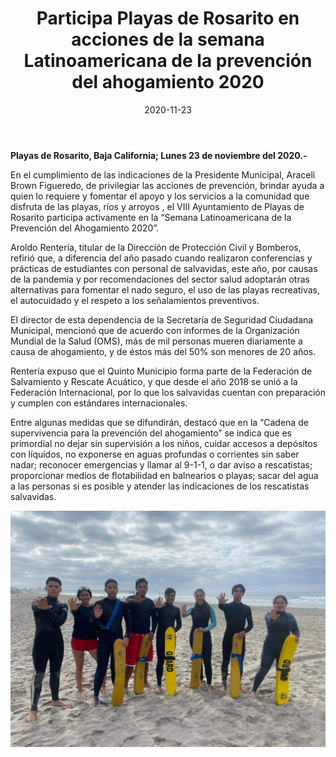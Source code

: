 ﻿---
layout: blog
title:  "Participa Playas de Rosarito en acciones de la semana Latinoamericana de la prevención del ahogamiento 2020"
date:   2020-11-23
categories: rosarito
permalink: /:categories/:title:output_ext
image: /img/cnr/playasderosarito.jpg
autor: 
---


**Playas de Rosarito, Baja California;  Lunes 23 de noviembre del 2020.-**


En el cumplimiento de las indicaciones de la Presidente Municipal, Araceli Brown Figueredo, de privilegiar las acciones de prevención, brindar ayuda a quien lo requiere y fomentar el apoyo y los servicios a la comunidad que disfruta de las playas, ríos y arroyos , el VIII Ayuntamiento de Playas de Rosarito participa activamente en la “Semana Latinoamericana de la Prevención del Ahogamiento 2020”.


Aroldo Rentería, titular de la Dirección de Protección Civil y Bomberos, refirió que, a diferencia del año pasado cuando realizaron conferencias y prácticas de estudiantes con personal de salvavidas, este año, por causas de la pandemia y por recomendaciones del sector salud adoptarán otras alternativas para fomentar el nado seguro, el uso de las playas recreativas, el autocuidado y el respeto a los señalamientos preventivos.


El director de esta dependencia de la Secretaría de Seguridad Ciudadana Municipal, mencionó que de acuerdo con informes de la Organización Mundial de la Salud (OMS), más de mil personas mueren diariamente a causa de ahogamiento, y de éstos más del 50% son menores de 20 años.


Rentería expuso que el Quinto Municipio forma parte de la Federación de Salvamiento y Rescate Acuático, y que desde el año 2018 se unió a la Federación Internacional, por lo que los salvavidas cuentan con preparación y cumplen con estándares internacionales.


Entre algunas medidas que se difundirán, destacó que en la “Cadena de supervivencia para la prevención del ahogamiento” se indica que es primordial no dejar sin supervisión a los niños, cuidar accesos a depósitos con líquidos, no exponerse en aguas profundas o corrientes sin saber nadar; reconocer emergencias y llamar al 9-1-1, o dar aviso a rescatistas; proporcionar medios de flotabilidad en balnearios o playas; sacar del agua a las personas si es posible y atender las indicaciones de los rescatistas salvavidas.

<div id="carouselExampleSlidesOnly" class="carousel slide" data-ride="carousel">
  <div class="carousel-inner">
    <div class="carousel-item active">
       <img class="d-block w-100" src="/img/cnr/playasderosarito.jpg" loading="lazy"  alt="Participa Playas de Rosarito en acciones de la semana Latinoamericana de la prevención del ahogamiento 2020">
    </div>           
  </div>
</div>